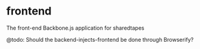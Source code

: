 frontend
========

The front-end Backbone.js application for sharedtapes

@todo: Should the backend-injects-frontend be done through Browserify?
